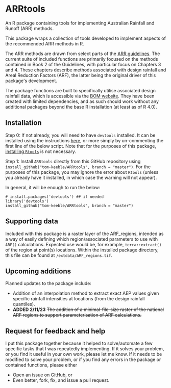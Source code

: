 # ARRtools
An R package containing tools for implementing Australian Rainfall and Runoff (ARR) methods.

This package wraps a collection of tools developed to implement aspects of the recommended ARR methods in R.

The ARR methods are drawn from select parts of the [ARR guidelines](http://book.arr.org.au.s3-website-ap-southeast-2.amazonaws.com/). The current suite of included functions are primarily focused on the methods contained in Book 2 of the Guidelines, with particular focus on Chapters 3 and 4. These chapters describe methods associated with design rainfall and Areal Reduction Factors (ARF), the latter being the original driver of this package's development.

The package functions are built to specifically utilise associated design rainfall data, which is accessible via the [BOM website](http://www.bom.gov.au/water/designRainfalls/revised-ifd/). They have been created with limited dependencies, and as such should work without any additional packages beyond the base R installation (at least as of R 4.0).

## Installation

Step 0: If not already, you will need to have `devtools` installed. It can be installed using the instructions [here](http://www.rstudio.com/products/rpackages/devtools/), or more simply by un-commenting the first line of the below script. Note that for the purposes of this package, [installing `Rtools`](https://cran.r-project.org/bin/windows/Rtools/) is not necessary. 

Step 1: Install `ARRtools` directly from this GitHub repository using `install_github("tom-keeble/ARRtools", branch = "master")`. For the purposes of this package, you may ignore the error about `Rtools` (unless you already have it installed, in which case the warning will not appear).

In general, it will be enough to run the below:

    # install.packages('devtools') ## if needed
    library('devtools')
    install_github("tom-keeble/ARRtools", branch = "master")
    

## Supporting data

Included with this package is a raster layer of the ARF_regions, intended as a way of easily defining which region/associated parameters to use with `ARF()` calculations. Expected use would be, for example, `terra::extract()` of the region at point(s) locations. Within the installed package directory, this file can be found at `/extdata/ARF_regions.tif`.

## Upcoming additions

Planned updates to the package include: 

  * Addition of an interpolation method to extract exact AEP values given specific rainfall intensities at locations (from the design rainfall quantiles).
  * **ADDED 2/11/23** <del>The addition of a minimal-file-size raster of the national ARF regions to support parameterisation of ARF calculations.</del>

## Request for feedback and help

I put this package together because it helped to solve/automate a few specific tasks that I was repeatedly implementing. If it solves your problem, or you find it useful in your own work, please let me know. If it needs to be modified to solve your problem, or if you find any errors in the package or contained functions, please either 

  * Open an issue on GitHub, or 
  * Even better, fork, fix, and issue a pull request.
